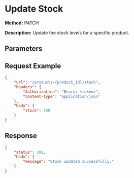 # Update Stock
**Method:** PATCH

**Description:** Update the stock levels for a specific product.

## Parameters
<!-- Add parameters here -->

## Request Example
```json
{
    "url": "/products/{product_id}/stock",
    "headers": {
        "Authorization": "Bearer <token>",
        "Content-Type": "application/json"
    },
    "body": {
        "stock": 150
    }
}
```

## Response
```json
{
    "status": 200,
    "body": {
        "message": "Stock updated successfully."
    }
}
```

